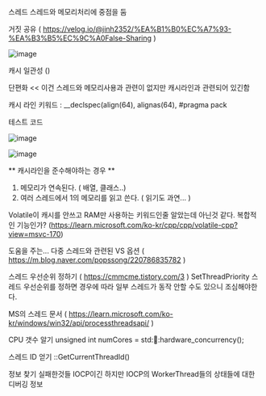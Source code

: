 스레드
스레드와 메모리처리에 중점을 둠


거짓 공유 ( https://velog.io/@jinh2352/%EA%B1%B0%EC%A7%93-%EA%B3%B5%EC%9C%A0False-Sharing )

![image](https://github.com/Han-Ho-Study/ServerStudy/assets/17884118/b8f5ea2c-7c47-43c2-a5a1-3c2498c0d4cf)


캐시 일관성 ()



단편화 << 이건 스레드와 메모리사용과 관련이 없지만 캐시라인과 관련되어 있긴함

캐시 라인 키워드 : __declspec(align(64), alignas(64), #pragma pack

테스트 코드


![image](https://github.com/Han-Ho-Study/ServerStudy/assets/17884118/3b03990d-048c-4f49-8035-75b526499799)



![image](https://github.com/Han-Ho-Study/ServerStudy/assets/17884118/7a5349b1-e1f7-46a5-b6c1-34eaeacb1412)


** 캐시라인을 준수해야하는 경우 **
1. 메모리가 연속된다. ( 배열, 클래스..)
2. 여러 스레드에서 1의 메모리를 읽고 쓴다. ( 읽기도 과연... )


Volatile이 캐시를 안쓰고 RAM만 사용하는 키워드인줄 알았는데 아닌것 같다. 복합적인 기능인가? (https://learn.microsoft.com/ko-kr/cpp/cpp/volatile-cpp?view=msvc-170)

도움을 주는...
다중 스레드와 관련된 VS 옵션 ( https://m.blog.naver.com/popssong/220786835782 )

스레드 우선순위 정하기 ( https://cmmcme.tistory.com/3 )
SetThreadPriority
스레드 우선순위를 정하면 경우에 따라 일부 스레드가 동작 안할 수도 있으니 조심해야한다.

MS의 스레드 문서 ( https://learn.microsoft.com/ko-kr/windows/win32/api/processthreadsapi/ )

CPU 갯수 알기
unsigned int numCores = std::thread::hardware_concurrency();

스레드 ID 얻기
::GetCurrentThreadId()

정보 찾기 실패한것들
IOCP이긴 하지만 IOCP의 WorkerThread들의 상태들에 대한 디버깅 정보

